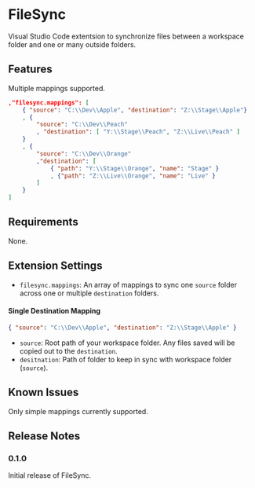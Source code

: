 # FileSync

Visual Studio Code extentsion to synchronize files between a workspace folder and one or many outside folders.

## Features

Multiple mappings supported.

```json
,"filesync.mappings": [
	{ "source": "C:\\Dev\\Apple", "destination": "Z:\\Stage\\Apple"}
	, {
		"source": "C:\\Dev\\Peach"
		, "destination": [ "Y:\\Stage\\Peach", "Z:\\Live\\Peach" ]
	}
	, {
		"source": "C:\\Dev\\Orange"
		,"destination": [
			{ "path": "Y:\\Stage\\Orange", "name": "Stage" }
			, {"path": "Z:\\Live\\Orange", "name": "Live" }
		]
	}
]
```

## Requirements

None.

## Extension Settings

* `filesync.mappings`: An array of mappings to sync one `source` folder across one or multiple `destination` folders.

#### Single Destination Mapping
```json
{ "source": "C:\\Dev\\Apple", "destination": "Z:\\Stage\\Apple" }
```
* `source`: Root path of your workspace folder. Any files saved will be copied out to the `destination`.
* `desitnation`: Path of folder to keep in sync with workspace folder (`source`).

## Known Issues

Only simple mappings currently supported.

## Release Notes

### 0.1.0

Initial release of FileSync.
